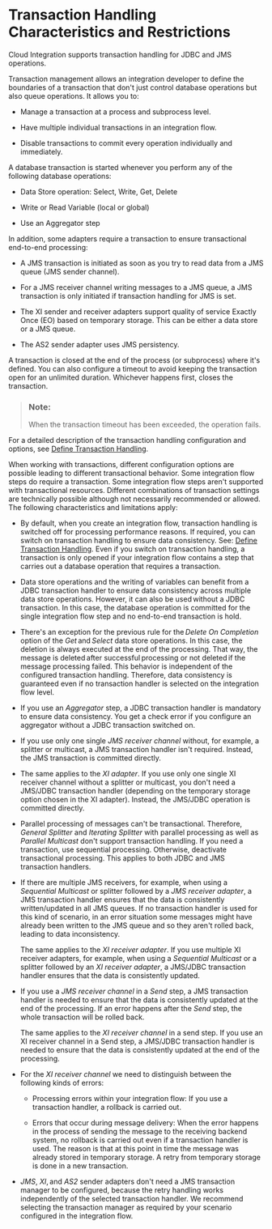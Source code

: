 <!-- loio2388efb12dfd4c6ca2473e8c7c730efc -->

# Transaction Handling Characteristics and Restrictions

Cloud Integration supports transaction handling for JDBC and JMS operations.

Transaction management allows an integration developer to define the boundaries of a transaction that don't just control database operations but also queue operations. It allows you to:

-   Manage a transaction at a process and subprocess level.

-   Have multiple individual transactions in an integration flow.

-   Disable transactions to commit every operation individually and immediately.


A database transaction is started whenever you perform any of the following database operations:

-   Data Store operation: Select, Write, Get, Delete

-   Write or Read Variable \(local or global\)

-   Use an Aggregator step


In addition, some adapters require a transaction to ensure transactional end-to-end processing:

-   A JMS transaction is initiated as soon as you try to read data from a JMS queue \(JMS sender channel\).

-   For a JMS receiver channel writing messages to a JMS queue, a JMS transaction is only initiated if transaction handling for JMS is set.

-   The XI sender and receiver adapters support quality of service Exactly Once \(EO\) based on temporary storage. This can be either a data store or a JMS queue.

-   The AS2 sender adapter uses JMS persistency.


A transaction is closed at the end of the process \(or subprocess\) where it's defined. You can also configure a timeout to avoid keeping the transaction open for an unlimited duration. Whichever happens first, closes the transaction.

> ### Note:  
> When the transaction timeout has been exceeded, the operation fails.

For a detailed description of the transaction handling configuration and options, see [Define Transaction Handling](define-transaction-handling-2a5d4bc.md).

When working with transactions, different configuration options are possible leading to different transactional behavior. Some integration flow steps do require a transaction. Some integration flow steps aren't supported with transactional resources. Different combinations of transaction settings are technically possible although not necessarily recommended or allowed. The following characteristics and limitations apply:

-   By default, when you create an integration flow, transaction handling is switched off for processing performance reasons. If required, you can switch on transaction handling to ensure data consistency. See: [Define Transaction Handling](define-transaction-handling-2a5d4bc.md). Even if you switch on transaction handling, a transaction is only opened if your integration flow contains a step that carries out a database operation that requires a transaction.

-   Data store operations and the writing of variables can benefit from a JDBC transaction handler to ensure data consistency across multiple data store operations. However, it can also be used without a JDBC transaction. In this case, the database operation is committed for the single integration flow step and no end-to-end transaction is hold.

-   There's an exception for the previous rule for the *Delete On Completion* option of the *Get* and *Select* data store operations. In this case, the deletion is always executed at the end of the processing. That way, the message is deleted after successful processing or not deleted if the message processing failed. This behavior is independent of the configured transaction handling. Therefore, data consistency is guaranteed even if no transaction handler is selected on the integration flow level.

-   If you use an *Aggregator* step, a JDBC transaction handler is mandatory to ensure data consistency. You get a check error if you configure an aggregator without a JDBC transaction switched on.

-   If you use only one single *JMS receiver channel* without, for example, a splitter or multicast, a JMS transaction handler isn't required. Instead, the JMS transaction is committed directly.

-   The same applies to the *XI adapter*. If you use only one single XI receiver channel without a splitter or multicast, you don't need a JMS/JDBC transaction handler \(depending on the temporary storage option chosen in the XI adapter\). Instead, the JMS/JDBC operation is committed directly.

-   Parallel processing of messages can't be transactional. Therefore, *General Splitter* and *Iterating Splitter* with parallel processing as well as *Parallel Multicast* don't support transaction handling. If you need a transaction, use sequential processing. Otherwise, deactivate transactional processing. This applies to both JDBC and JMS transaction handlers.

-   If there are multiple JMS receivers, for example, when using a *Sequential Multicast* or splitter followed by a *JMS receiver adapter*, a JMS transaction handler ensures that the data is consistently written/updated in all JMS queues. If no transaction handler is used for this kind of scenario, in an error situation some messages might have already been written to the JMS queue and so they aren't rolled back, leading to data inconsistency.

    The same applies to the *XI receiver adapter*. If you use multiple XI receiver adapters, for example, when using a *Sequential Multicast* or a splitter followed by an *XI receiver adapter*, a JMS/JDBC transaction handler ensures that the data is consistently updated.

-   If you use a *JMS receiver channel* in a *Send* step, a JMS transaction handler is needed to ensure that the data is consistently updated at the end of the processing. If an error happens after the *Send* step, the whole transaction will be rolled back.

    The same applies to the *XI receiver channel* in a send step. If you use an XI receiver channel in a Send step, a JMS/JDBC transaction handler is needed to ensure that the data is consistently updated at the end of the processing.

-   For the *XI receiver channel* we need to distinguish between the following kinds of errors:

    -   Processing errors within your integration flow: If you use a transaction handler, a rollback is carried out.

    -   Errors that occur during message delivery: When the error happens in the process of sending the message to the receiving backend system, no rollback is carried out even if a transaction handler is used. The reason is that at this point in time the message was already stored in temporary storage. A retry from temporary storage is done in a new transaction.


-   *JMS*, *XI*, and *AS2* sender adapters don't need a JMS transaction manager to be configured, because the retry handling works independently of the selected transaction handler. We recommend selecting the transaction manager as required by your scenario configured in the integration flow.


